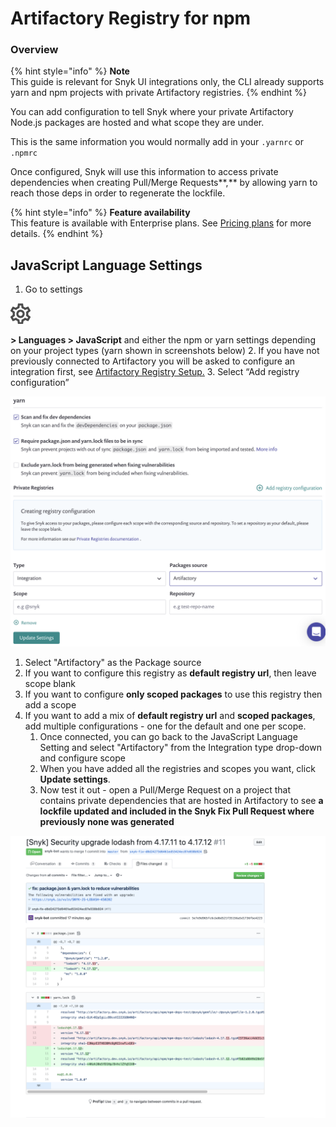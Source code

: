 # Artifactory Registry for npm

### **Overview**

{% hint style="info" %}
**Note**  
This guide is relevant for Snyk UI integrations only, the CLI already supports yarn and npm projects with private Artifactory registries.
{% endhint %}

You can add configuration to tell Snyk where your private Artifactory Node.js packages are hosted and what scope they are under.

This is the same information you would normally add in your `.yarnrc` or `.npmrc`

Once configured, Snyk will use this information to access private dependencies when creating Pull/Merge Requests**,** by allowing yarn to reach those deps in order to regenerate the lockfile.

{% hint style="info" %}
**Feature availability**  
This feature is available with Enterprise plans. See [Pricing plans](https://snyk.io/plans/) for more details.
{% endhint %}

## JavaScript Language Settings

1. Go to settings

![cog\_icon.png](../../.gitbook/assets/cog_icon.png)

**&gt; Languages &gt; JavaScript** and either the npm or yarn settings depending on your project types \(yarn shown in screenshots below\) 2. If you have not previously connected to Artifactory you will be asked to configure an integration first, see [Artifactory Registry Setup.](https://support.snyk.io/hc/en-us/articles/360013805638) 3. Select “Add registry configuration”

![Screenshot\_2020-06-03\_at\_17.19.41.png](../../.gitbook/assets/screenshot_2020-06-03_at_17.19.41.png)
1. Select "Artifactory" as the Package source
2. If you want to configure this registry as **default registry url**, then leave scope blank
3. If you want to configure **only scoped packages** to use this registry then add a scope
4. If you want to add a mix of **default registry url** and **scoped packages**, add multiple configurations - one for the default and one per scope.  
   1. Once connected, you can go back to the JavaScript Language Setting and select "Artifactory" from the Integration type drop-down and configure scope  
   2. When you have added all the registries and scopes you want, click **Update settings**.
   3. Now test it out - open a Pull/Merge Request on a project that contains private dependencies that are hosted in Artifactory to see **a lockfile updated and included in the Snyk Fix Pull Request where previously none was generated**

![image4.png](../../.gitbook/assets/image4-3-.png)

